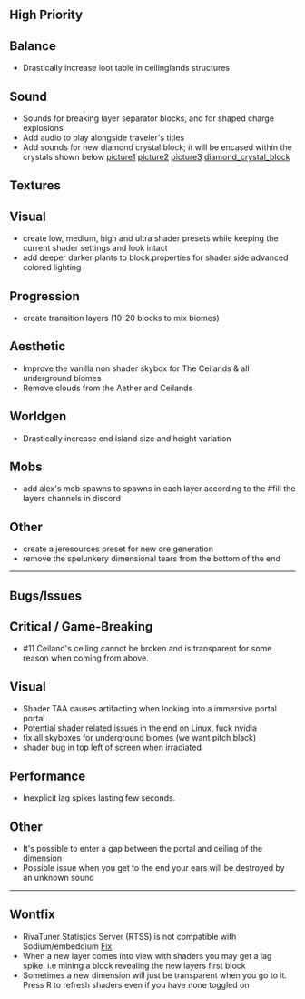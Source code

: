 ## High Priority


## Balance
- Drastically increase loot table in ceilinglands structures

## Sound
- Sounds for breaking layer separator blocks, and for shaped charge explosions
- Add audio to play alongside traveler's titles
- Add sounds for new diamond crystal block; it will be encased within the crystals shown below
    [picture1](https://cdn.discordapp.com/attachments/1285851264684523591/1291489661885222933/2024-10-03_12.46.55.png?ex=670048fa&is=66fef77a&hm=6c61ca509377ec9bd80bf70b0689f27d3e572a225677ae7256c1052e984d1c01&) 
    [picture2](https://media.discordapp.net/attachments/1285851264684523591/1291489662606639175/2024-10-03_12.46.59.png?ex=670048fa&is=66fef77a&hm=9a3ee5d0645c42180274fab128a6cbf920614740d98e035c8c2e65bbd5d40b40&=&format=webp&quality=lossless&width=1708&height=897) 
    [picture3](https://media.discordapp.net/attachments/1285851264684523591/1291489663164350546/2024-10-03_12.47.02.png?ex=670048fa&is=66fef77a&hm=aed53e6dfc3b9da148ae8530ad4230e61975bb99f6592a3d2e8e79a4abf7c693&=&format=webp&quality=lossless&width=1708&height=897) 
    [diamond_crystal_block](https://media.discordapp.net/attachments/1285851264684523591/1291489663625990276/2024-10-03_12.56.22.png?ex=670048fa&is=66fef77a&hm=19da090594fb20e45c0bb53c32c853f684f3d178c65096eaf8d02116101c93c1&=&format=webp&quality=lossless&width=1708&height=897)

## Textures

## Visual
- create low, medium, high and ultra shader presets while keeping the current shader settings and look intact
- add deeper darker plants to block.properties for shader side advanced colored lighting

## Progression
- create transition layers (10-20 blocks to mix biomes)

## Aesthetic
- Improve the vanilla non shader skybox for The Ceilands & all underground biomes
- Remove clouds from the Aether and Ceilands

## Worldgen
- Drastically increase end island size and height variation

## Mobs
- add alex's mob spawns to spawns in each layer according to the #fill the layers channels in discord

## Other
- create a jeresources preset for new ore generation
- remove the spelunkery dimensional tears from the bottom of the end


-----
## Bugs/Issues

## Critical / Game-Breaking
- #11 Ceiland's ceiling cannot be broken and is transparent for some reason when coming from above.

## Visual
- Shader TAA causes artifacting when looking into a immersive portal portal  
- Potential shader related issues in the end on Linux, fuck nvidia
- fix all skyboxes for underground biomes (we want pitch black)
- shader bug in top left of screen when irradiated

## Performance
- Inexplicit lag spikes lasting few seconds.

## Other
- It's possible to enter a gap between the portal and ceiling of the dimension
- Possible issue when you get to the end your ears will be destroyed by an unknown sound

-----
## Wontfix
- RivaTuner Statistics Server (RTSS) is not compatible with Sodium/embeddium [Fix](https://github.com/CaffeineMC/sodium-fabric/wiki/Known-Issues#rtss-incompatible)  
- When a new layer comes into view with shaders you may get a lag spike. i.e mining a block revealing the new layers first block
- Sometimes a new dimension will just be transparent when you go to it. Press R to refresh shaders even if you have none toggled on
